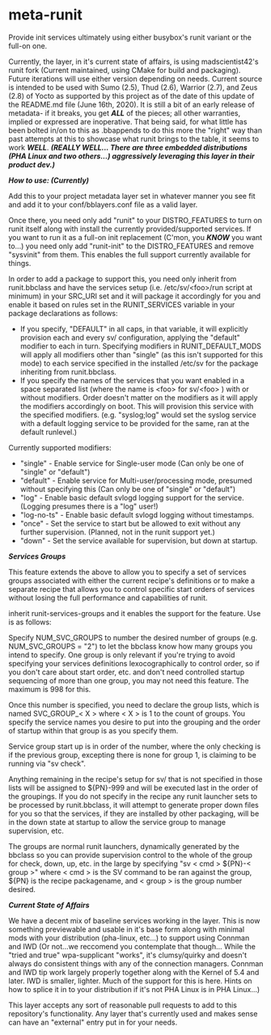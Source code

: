 # meta-runit
Provide init services ultimately using either busybox's runit variant or the full-on one.

Currently, the layer, in it's current state of affairs, is using madscientist42's runit fork (Current maintained, using CMake for build and packaging).  Future iterations will use either version depending on needs.  Current source is intended to be used with Sumo (2.5), Thud (2.6), Warrior (2.7), and Zeus (2.8) of Yocto as supported by this project as of the date of this update of the README.md file (June 16th, 2020).  It is still a bit of an early release of metadata- if it breaks, you get _**ALL**_ of the pieces; all other warranties, implied or expressed are inoperative.  That being said, for what little has been bolted in/on to this as .bbappends to do this more the "right" way than past attempts at this to showcase what runit brings to the table, it seems to work _**WELL**_. _**(REALLY WELL...  There are three embedded distributions (PHA Linux and two others...) aggressively leveraging this layer in their product dev.)**_

_**How to use: (Currently)**_

Add this to your project metadata layer set in whatever manner you see fit and add it to your conf/bblayers.conf file as a valid layer.

Once there, you need only add "runit" to your DISTRO_FEATURES to turn on runit itself along with install the currently provided/supported services.  If you want to run it as a full-on init replacement (C'mon, you _**KNOW**_ you want to...) you need only add "runit-init" to the DISTRO_FEATURES and remove "sysvinit" from them.  This enables the full support currently available for things.

In order to add a package to support this, you need only inherit from runit.bbclass and have the services setup (i.e. /etc/sv/\<foo\>/run script at minimum) in your SRC_URI set and it will package it accordingly for you and enable it based on rules set in the RUNIT_SERVICES variable in your package declarations as follows:

- If you specify, "DEFAULT" in all caps, in that variable, it will explicitly provision each and every sv/<foo> configuration, applying the "default" modifier to each in turn.  Specifying modifiers in RUNIT_DEFAULT_MODS will apply all modifiers other than "single" (as this isn't supported for this mode) to each service specified in the installed /etc/sv for the package inheriting from runit.bbclass.
- If you specify the names of the services that you want enabled in a space separated list (where the name is \<foo\> for sv/\<foo\> ) with or without modifiers.  Order doesn't matter on the modifiers as it will apply the modifiers accordingly on boot. This will provision this service with the specified modifiers. (e.g. "syslog;log" would set the syslog service with a default logging service to be provided for the same, ran at the default runlevel.)

Currently supported modifiers:

- "single" - Enable service for Single-user mode (Can only be one of "single" or "default")
- "default" - Enable service for Multi-user/processing mode, presumed without specifying this (Can only be one of "single" or "default")
- "log" - Enable basic default svlogd logging support for the service. (Logging presumes there is a "log" user!)
- "log-no-ts" - Enable basic default svlogd logging without timestamps.
- "once" - Set the service to start but be allowed to exit without any further supervision. (Planned, not in the runit support yet.)
- "down" - Set the service available for supervision, but down at startup.

_**Services Groups**_

This feature extends the above to allow you to specify a set of services groups associated with either the current recipe's definitions or to make a separate recipe that allows you to control specific start orders of services without losing the full performance and capabilities of runit.

inherit runit-services-groups and it enables the support for the feature.  Use is as follows:

Specify NUM_SVC_GROUPS to number the desired number of groups (e.g. NUM_SVC_GROUPS = "2") to let the bbclass know how many groups you intend to specify.  One group is only relevant if you're trying to avoid specifying your services definitions lexocographically to control order, so if you don't care about start order, etc. and don't need controlled startup sequencing of more than one group, you may not need this feature.  The maximum is 998 for this.

Once this number is specified, you need to declare the group lists, which is named SVC_GROUP_< X > where < X > is 1 to the count of groups. You specify the service names you desire to put into the grouping and the order of startup within that group is as you specify them.

Service group start up is in order of the number, where the only checking is if the previous group, excepting there is none for group 1, is claiming to be running via "sv check".  

Anything remaining in the recipe's setup for sv/<foo> that is not specified in those lists will be assigned to ${PN}-999 and will be executed last in the order of the groupings.  If you do not specify in the recipe any runit launcher sets to be processed by runit.bbclass, it will attempt to generate proper down files for you so that the services, if they are installed by other packaging, will be in the down state at startup to allow the service group to manage supervision, etc.

The groups are normal runit launchers, dynamically generated by the bbclass so you can provide supervision control to the whole of the group for check, down, up, etc. in the large by specifying "sv < cmd > ${PN}-< group >" where < cmd > is the SV command to be ran against the group, ${PN} is the recipe packagename, and < group > is the group number desired.
  

_**Current State of Affairs**_

We have a decent mix of baseline services working in the layer.  This is now something previewable and usable in it's base form along with minimal mods with your distribution (pha-linux, etc...) to support using Connman and IWD (Or not...we reccomend you contemplate that though...  While the "tried and true" wpa-supplicant "works", it's clumsy/quirky and doesn't always do consistent things with any of the connection managers.  Connman and IWD tip work largely properly together along with the Kernel of 5.4 and later.  IWD is smaller, lighter.  Much of the support for this is here.  Hints on how to splice it in to your distribution if it's not PHA Linux is in PHA Linux...)

This layer accepts any sort of reasonable pull requests to add to this repository's functionality.  Any layer that's currently used and makes sense can have an "external" entry put in for your needs.
